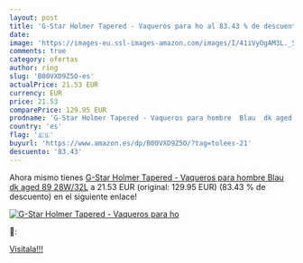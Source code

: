 ```yaml
---
layout: post
title: 'G-Star Holmer Tapered - Vaqueros para ho al 83.43 % de descuento'
date: 
image: 'https://images-eu.ssl-images-amazon.com/images/I/41iVyOgAM3L._SL200_.jpg'
comments: true
category: ofertas
author: ring
slug: 'B00VXD9Z5O-es'
actualPrice: 21.53 EUR
currency: EUR
price: 21.53
comparePrice: 129.95 EUR
prodname: 'G-Star Holmer Tapered - Vaqueros para hombre  Blau  dk aged 89   28W/32L'
country: 'es'
flag: '🇪🇸'
buyurl: 'https://www.amazon.es/dp/B00VXD9Z5O/?tag=tolees-21'
descuento: '83.43'
---
```


Ahora mismo tienes [G-Star Holmer Tapered - Vaqueros para hombre  Blau  dk aged 89   28W/32L](https://www.amazon.es/dp/B00VXD9Z5O/?tag=tolees-21) a 21.53 EUR (original: 129.95 EUR) (83.43 %  de descuento) en el siguiente enlace!

[![G-Star Holmer Tapered - Vaqueros para ho](https://images-eu.ssl-images-amazon.com/images/I/41iVyOgAM3L._SL200_.jpg)](https://www.amazon.es/dp/B00VXD9Z5O/?tag=tolees-21)

🔎:


[Visítala!!!](https://www.amazon.es/dp/B00VXD9Z5O/?tag=tolees-21)
